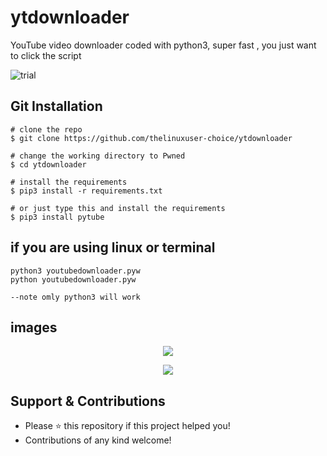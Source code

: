 # ytdownloader
YouTube video downloader coded with python3, super fast , you just want to click the script

![trial](assets/)


## Git Installation
```
# clone the repo
$ git clone https://github.com/thelinuxuser-choice/ytdownloader

# change the working directory to Pwned
$ cd ytdownloader

# install the requirements 
$ pip3 install -r requirements.txt

# or just type this and install the requirements 
$ pip3 install pytube
```

## if you are using linux or terminal

```
python3 youtubedownloader.pyw 
python youtubedownloader.pyw 

--note omly python3 will work 
```
## images
<p align="center">
  <img src="/assets/">
</p>
<p align="center">
  <img src="/assets/">
</p>


## Support & Contributions
- Please ⭐️ this repository if this project helped you!
- Contributions of any kind welcome!

